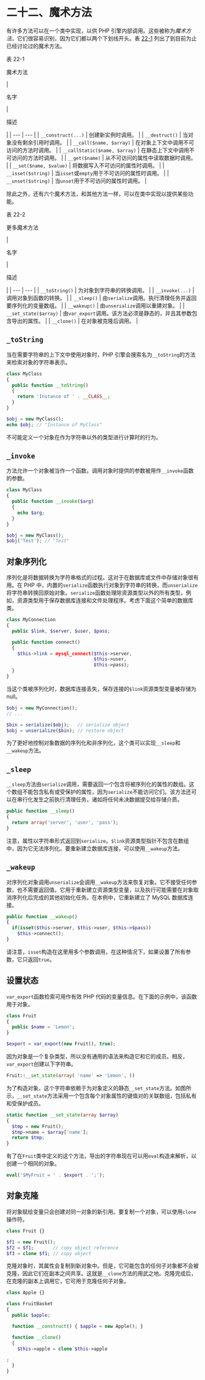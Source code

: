 # 二十二、魔术方法

有许多方法可以在一个类中实现，以供 PHP 引擎内部调用。这些被称为*魔术方法*，它们很容易识别，因为它们都以两个下划线开头。表 [22-1](#Tab1) 列出了到目前为止已经讨论过的魔术方法。

表 22-1

魔术方法

<colgroup><col class="tcol1 align-left"> <col class="tcol2 align-left"></colgroup> 
| 

名字

 | 

描述

 |
| --- | --- |
| `__construct(...)` | 创建新实例时调用。 |
| `__destruct()` | 当对象没有剩余引用时调用。 |
| `__call($name, $array)` | 在对象上下文中调用不可访问的方法时调用。 |
| `__callStatic($name, $array)` | 在静态上下文中调用不可访问的方法时调用。 |
| `__get($name)` | 从不可访问的属性中读取数据时调用。 |
| `__set($name, $value)` | 将数据写入不可访问的属性时调用。 |
| `__isset($string)` | 当`isset`或`empty`用于不可访问的属性时调用。 |
| `__unset($string)` | 当`unset`用于不可访问的属性时调用。 |

除此之外，还有六个魔术方法，和其他方法一样，可以在类中实现以提供某些功能。

表 22-2

更多魔术方法

<colgroup><col class="tcol1 align-left"> <col class="tcol2 align-left"></colgroup> 
| 

名字

 | 

描述

 |
| --- | --- |
| `__toString()` | 为对象到字符串的转换调用。 |
| `__invoke(...)` | 调用对象到函数的转换。 |
| `__sleep()` | 由`serialize`调用。执行清理任务并返回要序列化的变量数组。 |
| `__wakeup()` | 由`unserialize`调用以重建对象。 |
| `__set_state($array)` | 由`var_export`调用。该方法必须是静态的，并且其参数包含导出的属性。 |
| `__clone()` | 在对象被克隆后调用。 |

## `_toString`

当在需要字符串的上下文中使用对象时，PHP 引擎会搜索名为`__toString`的方法来检索对象的字符串表示。

```php
class MyClass
{
  public function __toString()
  {
    return 'Instance of ' . __CLASS__;
  }
}

$obj = new MyClass();
echo $obj; // "Instance of MyClass"

```

不可能定义一个对象在作为字符串以外的类型进行计算时的行为。

## `_invoke`

方法允许一个对象被当作一个函数。调用对象时提供的参数被用作`__invoke`函数的参数。

```php
class MyClass
{
  public function __invoke($arg)
  {
    echo $arg;
  }
}

$obj = new MyClass();
$obj('Test'); // "Test"

```

## 对象序列化

序列化是将数据转换为字符串格式的过程。这对于在数据库或文件中存储对象很有用。在 PHP 中，内置的`serialize`函数执行对象到字符串的转换，而`unserialize`将字符串转换回原始对象。`serialize`函数处理除资源类型以外的所有类型，例如，资源类型用于保存数据库连接和文件处理程序。考虑下面这个简单的数据库类。

```php
class MyConnection
{
  public $link, $server, $user, $pass;

  public function connect()
  {
    $this->link = mysql_connect($this->server,
                                $this->user,
                                $this->pass);
  }
}

```

当这个类被序列化时，数据库连接丢失，保存连接的`$link`资源类型变量被存储为 null。

```php
$obj = new MyConnection();
// ...

$bin = serialize($obj);   // serialize object
$obj = unserialize($bin); // restore object

```

为了更好地控制对象数据的序列化和非序列化，这个类可以实现`__sleep`和`__wakeup`方法。

## `_sleep`

`__sleep`方法由`serialize`调用，需要返回一个包含将被序列化的属性的数组。这个数组不能包含私有或受保护的属性，因为`serialize`不能访问它们。该方法还可以在串行化发生之前执行清理任务，诸如将任何未决数据提交给存储介质。

```php
public function __sleep()
{
  return array('server', 'user', 'pass');
}

```

注意，属性以字符串形式返回到`serialize`。`$link`资源类型指针不包含在数组中，因为它无法序列化。要重新建立数据库连接，可以使用`__wakeup`方法。

## `_wakeup`

对序列化对象调用`unserialize`会调用`__wakeup`方法来恢复对象。它不接受任何参数，也不需要返回值。它用于重新建立资源类型变量，以及执行可能需要在对象取消序列化后完成的其他初始化任务。在本例中，它重新建立了 MySQL 数据库连接。

```php
public function __wakeup()
{
  if(isset($this->server, $this->user, $this->$pass))
    $this->connect();
}

```

请注意，`isset`构造在这里用多个参数调用，在这种情况下，如果设置了所有参数，它只返回`true`。

## 设置状态

`var_export`函数检索可用作有效 PHP 代码的变量信息。在下面的示例中，该函数用于对象。

```php
class Fruit
{
  public $name = 'Lemon';
}

$export = var_export(new Fruit(), true);

```

因为对象是一个复杂类型，所以没有通用的语法来构造它和它的成员。相反，`var_export`创建以下字符串。

```php
Fruit::__set_state(array( 'name' => 'Lemon', ))

```

为了构造对象，这个字符串依赖于为对象定义的静态`__set_state`方法。如图所示，`__set_state`方法采用一个包含每个对象属性的键值对的关联数组，包括私有和受保护成员。

```php
static function __set_state(array $array)
{
  $tmp = new Fruit();
  $tmp->name = $array['name'];
  return $tmp;
}

```

有了在`Fruit`类中定义的这个方法，导出的字符串现在可以用`eval`构造来解析，以创建一个相同的对象。

```php
eval('$MyFruit = ' . $export . ';');

```

## 对象克隆

将对象赋给变量只会创建对同一对象的新引用。要复制一个对象，可以使用`clone`操作符。

```php
class Fruit {}

$f1 = new Fruit();
$f2 = $f1;       // copy object reference
$f3 = clone $f1; // copy object

```

克隆对象时，其属性会复制到新对象中。但是，它可能包含的任何子对象都不会被克隆，因此它们在副本之间共享。这就是`__clone`方法的用武之地。克隆完成后，在克隆的副本上调用它，它可用于克隆任何子对象。

```php
class Apple {}

class FruitBasket
{
  public $apple;

  function __construct() { $apple = new Apple(); }

  function __clone()
  {
    $this->apple = clone $this->apple

;
  }
}

```